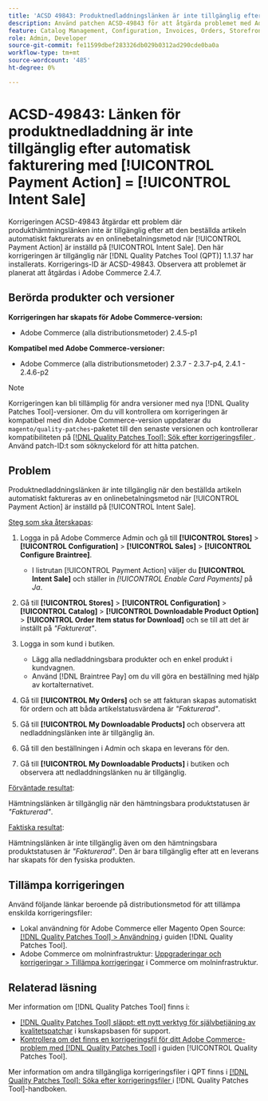 ```yaml
---
title: 'ACSD 49843: Produktnedladdningslänken är inte tillgänglig efter automatisk fakturering med [!UICONTROL Payment Action] = [!UICONTROL Intent Sale]'
description: Använd patchen ACSD-49843 för att åtgärda problemet med Adobe Commerce där produktnedladdningslänken inte är tillgänglig efter att den beställda artikeln automatiskt fakturerats av en onlinebetalningsmetod när [!UICONTROL Payment Action] är inställd på [!UICONTROL Intent Sale].
feature: Catalog Management, Configuration, Invoices, Orders, Storefront
role: Admin, Developer
source-git-commit: fe11599dbef283326db029b0312ad290cde0ba0a
workflow-type: tm+mt
source-wordcount: '485'
ht-degree: 0%

---
```


# ACSD-49843: Länken för produktnedladdning är inte tillgänglig efter automatisk fakturering med [!UICONTROL Payment Action] = [!UICONTROL Intent Sale]

Korrigeringen ACSD-49843 åtgärdar ett problem där produkthämtningslänken inte är tillgänglig efter att den beställda artikeln automatiskt fakturerats av en onlinebetalningsmetod när [!UICONTROL Payment Action] är inställd på [!UICONTROL Intent Sale]. Den här korrigeringen är tillgänglig när [!DNL Quality Patches Tool (QPT)] 1.1.37 har installerats. Korrigerings-ID är ACSD-49843. Observera att problemet är planerat att åtgärdas i Adobe Commerce 2.4.7.

## Berörda produkter och versioner

**Korrigeringen har skapats för Adobe Commerce-version:**

* Adobe Commerce (alla distributionsmetoder) 2.4.5-p1

**Kompatibel med Adobe Commerce-versioner:**

* Adobe Commerce (alla distributionsmetoder) 2.3.7 - 2.3.7-p4, 2.4.1 - 2.4.6-p2

>[!NOTE]
>
>Korrigeringen kan bli tillämplig för andra versioner med nya [!DNL Quality Patches Tool]-versioner. Om du vill kontrollera om korrigeringen är kompatibel med din Adobe Commerce-version uppdaterar du `magento/quality-patches`-paketet till den senaste versionen och kontrollerar kompatibiliteten på [[!DNL Quality Patches Tool]: Sök efter korrigeringsfiler ](https://experienceleague.adobe.com/tools/commerce-quality-patches/index.html?lang=sv-SE). Använd patch-ID:t som söknyckelord för att hitta patchen.

## Problem

Produktnedladdningslänken är inte tillgänglig när den beställda artikeln automatiskt faktureras av en onlinebetalningsmetod när [!UICONTROL Payment Action] är inställd på [!UICONTROL Intent Sale].

<u>Steg som ska återskapas</u>:

1. Logga in på Adobe Commerce Admin och gå till **[!UICONTROL Stores]** > **[!UICONTROL Configuration]** > **[!UICONTROL Sales]** > **[!UICONTROL Configure Braintree]**.

   * I listrutan [!UICONTROL Payment Action] väljer du **[!UICONTROL Intent Sale]** och ställer in *[!UICONTROL Enable Card Payments]* på *Ja*.

1. Gå till **[!UICONTROL Stores]** > **[!UICONTROL Configuration]** > **[!UICONTROL Catalog]** > **[!UICONTROL Downloadable Product Option]** > **[!UICONTROL Order Item status for Download]** och se till att det är inställt på *&quot;Fakturerat&quot;*.
1. Logga in som kund i butiken.

   * Lägg alla nedladdningsbara produkter och en enkel produkt i kundvagnen.
   * Använd [!DNL Braintree Pay] om du vill göra en beställning med hjälp av kortalternativet.

1. Gå till **[!UICONTROL My Orders]** och se att fakturan skapas automatiskt för ordern och att båda artikelstatusvärdena är *&quot;Fakturerad&quot;*.
1. Gå till **[!UICONTROL My Downloadable Products]** och observera att nedladdningslänken inte är tillgänglig än.
1. Gå till den beställningen i Admin och skapa en leverans för den.
1. Gå till **[!UICONTROL My Downloadable Products]** i butiken och observera att nedladdningslänken nu är tillgänglig.

<u>Förväntade resultat</u>:

Hämtningslänken är tillgänglig när den hämtningsbara produktstatusen är *&quot;Fakturerad&quot;*.

<u>Faktiska resultat</u>:

Hämtningslänken är inte tillgänglig även om den hämtningsbara produktstatusen är *&quot;Fakturerad&quot;*. Den är bara tillgänglig efter att en leverans har skapats för den fysiska produkten.

## Tillämpa korrigeringen

Använd följande länkar beroende på distributionsmetod för att tillämpa enskilda korrigeringsfiler:

* Lokal användning för Adobe Commerce eller Magento Open Source: [[!DNL Quality Patches Tool] > Användning ](/help/tools/quality-patches-tool/usage.md) i guiden [!DNL Quality Patches Tool].
* Adobe Commerce om molninfrastruktur: [Uppgraderingar och korrigeringar > Tillämpa korrigeringar](https://experienceleague.adobe.com/docs/commerce-cloud-service/user-guide/develop/upgrade/apply-patches.html?lang=sv-SE) i Commerce om molninfrastruktur.

## Relaterad läsning

Mer information om [!DNL Quality Patches Tool] finns i:

* [[!DNL Quality Patches Tool] släppt: ett nytt verktyg för självbetjäning av kvalitetspatchar](https://experienceleague.adobe.com/sv/docs/commerce-knowledge-base/kb/announcements/commerce-announcements/magento-quality-patches-released-new-tool-to-self-serve-quality-patches) i kunskapsbasen för support.
* [Kontrollera om det finns en korrigeringsfil för ditt Adobe Commerce-problem med  [!DNL Quality Patches Tool]](/help/tools/quality-patches-tool/patches-available-in-qpt/check-patch-for-magento-issue-with-magento-quality-patches.md) i guiden [!UICONTROL Quality Patches Tool].


Mer information om andra tillgängliga korrigeringsfiler i QPT finns i [[!DNL Quality Patches Tool]: Söka efter korrigeringsfiler ](https://experienceleague.adobe.com/tools/commerce-quality-patches/index.html?lang=sv-SE) i [!DNL Quality Patches Tool]-handboken.
